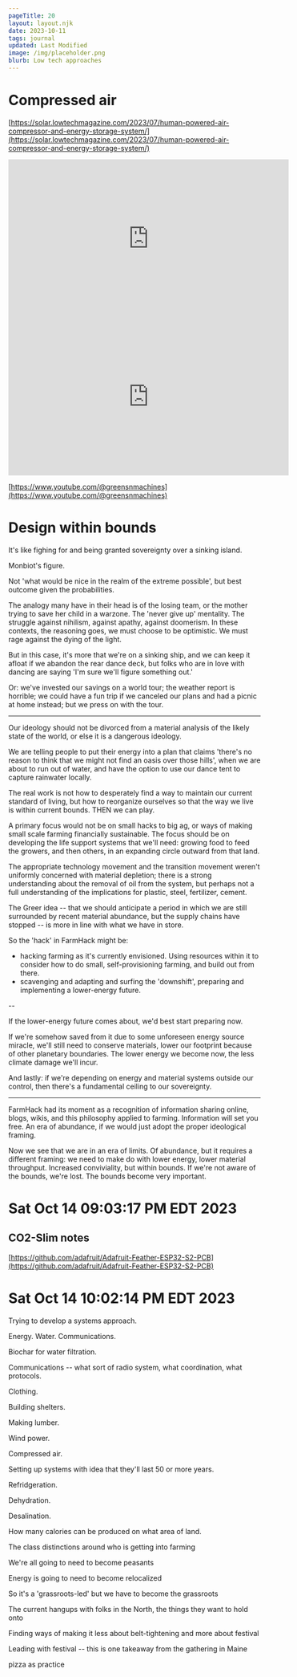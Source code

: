 ```yaml
---
pageTitle: 20
layout: layout.njk
date: 2023-10-11
tags: journal
updated: Last Modified
image: /img/placeholder.png
blurb: Low tech approaches
---
```


# Compressed air

[https://solar.lowtechmagazine.com/2023/07/human-powered-air-compressor-and-energy-storage-system/](https://solar.lowtechmagazine.com/2023/07/human-powered-air-compressor-and-energy-storage-system/)

<iframe width="560" height="315" src="https://www.youtube.com/embed/uBt9-sbEUeU?si=Ohpx5Vb2XIRVvXz2" title="YouTube video player" frameborder="0" allow="accelerometer; autoplay; clipboard-write; encrypted-media; gyroscope; picture-in-picture; web-share" allowfullscreen></iframe>

<iframe width="560" height="315" src="https://www.youtube.com/embed/GLioiPfqyMs?si=OUVYbB-tctYUb8KV" title="YouTube video player" frameborder="0" allow="accelerometer; autoplay; clipboard-write; encrypted-media; gyroscope; picture-in-picture; web-share" allowfullscreen></iframe>

[https://www.youtube.com/@greensnmachines](https://www.youtube.com/@greensnmachines)

# Design within bounds

It's like fighing for and being granted sovereignty over a sinking island.

Monbiot's figure.

Not 'what would be nice in the realm of the extreme possible', but best outcome given the probabilities.

The analogy many have in their head is of the losing team, or the mother trying to save her child in a warzone.  The 'never give up' mentality.  The struggle against nihilism, against apathy, against doomerism.  In these contexts, the reasoning goes, we must choose to be optimistic. We must rage against the dying of the light.  

But in this case, it's more that we're on a sinking ship, and we can keep it afloat if we abandon the rear dance deck, but folks who are in love with dancing are saying 'I'm sure we'll figure something out.' 

Or: we've invested our savings on a world tour; the weather report is horrible; we could have a fun trip if we canceled our plans and had a picnic at home instead;  but we press on with the tour.

---

Our ideology should not be divorced from a material analysis of the likely state of the world, or else it is a dangerous ideology.

We are telling people to put their energy into a plan that claims 'there's no reason to think that we might not find an oasis over those hills', when we are about to run out of water, and have the option to use our dance tent to capture rainwater locally.  

The real work is not how to desperately find a way to maintain our current standard of living, but how to reorganize ourselves so that the way we live is within current bounds.  THEN we can play.  

A primary focus would not be on small hacks to big ag, or ways of making small scale farming financially sustainable.  The focus should be on developing the life support systems that we'll need: growing food to feed the growers, and then others, in an expanding circle outward from that land.

The appropriate technology movement and the transition movement weren't uniformly concerned with material depletion;  there is a strong understanding about the removal of oil from the system, but perhaps not a full understanding of the implications for plastic, steel, fertilizer, cement.  

The Greer idea -- that we should anticipate a period in which we are still surrounded by recent material abundance, but the supply chains have stopped -- is more in line with what we have in store.

So the 'hack' in FarmHack might be:

- hacking farming as it's currently envisioned.  Using resources within it to consider how to do small, self-provisioning farming, and build out from there. 
- scavenging and adapting and surfing the 'downshift', preparing and implementing a lower-energy future.

--

If the lower-energy future comes about, we'd best start preparing now.

If we're somehow saved from it due to some unforeseen energy source miracle, we'll still need to conserve materials, lower our footprint because of other planetary boundaries.  The lower energy we become now, the less climate damage we'll incur.

And lastly: if we're depending on energy and material systems outside our control, then there's a fundamental ceiling to our sovereignty.  

---

FarmHack had its moment as a recognition of information sharing online, blogs, wikis, and this philosophy applied to farming.  Information will set you free.  An era of abundance, if we would just adopt the proper ideological framing.  

Now we see that we are in an era of limits.  Of abundance, but it requires a different framing:  we need to make do with lower energy, lower material throughput.  Increased conviviality, but within bounds.  If we're not aware of the bounds, we're lost. The bounds become very important.


# Sat Oct 14 09:03:17 PM EDT 2023

## CO2-Slim notes

[https://github.com/adafruit/Adafruit-Feather-ESP32-S2-PCB](https://github.com/adafruit/Adafruit-Feather-ESP32-S2-PCB)


# Sat Oct 14 10:02:14 PM EDT 2023

Trying to develop a systems approach. 

Energy.  Water.  Communications.

Biochar for water filtration.

Communications -- what sort of radio system, what coordination, what protocols.

Clothing.

Building shelters.

Making lumber.

Wind power.

Compressed air.

Setting up systems with idea that they'll last 50 or more years.

Refridgeration.

Dehydration.

Desalination.

How many calories can be produced on what area of land.

The class distinctions around who is getting into farming

We're all going to need to become peasants

Energy is going to need to become relocalized

So it's a 'grassroots-led' but we have to become the grassroots

The current hangups with folks in the North, the things they want to hold onto 
 
Finding ways of making it less about belt-tightening and more about festival

Leading with festival -- this is one takeaway from the gathering in Maine

pizza as practice



     


 


  
    

